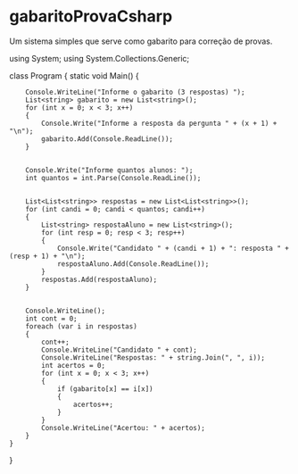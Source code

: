 # gabaritoProvaCsharp
Um sistema simples que serve como gabarito para correção de provas.



using System;
using System.Collections.Generic;

class Program
{
    static void Main()
    {
        
        Console.WriteLine("Informe o gabarito (3 respostas) ");
        List<string> gabarito = new List<string>();
        for (int x = 0; x < 3; x++)
        {
            Console.Write("Informe a resposta da pergunta " + (x + 1) + "\n");
            gabarito.Add(Console.ReadLine());
        }

        
        Console.Write("Informe quantos alunos: ");
        int quantos = int.Parse(Console.ReadLine());

        
        List<List<string>> respostas = new List<List<string>>();
        for (int candi = 0; candi < quantos; candi++)
        {
            List<string> respostaAluno = new List<string>();
            for (int resp = 0; resp < 3; resp++)
            {
                Console.Write("Candidato " + (candi + 1) + ": resposta " + (resp + 1) + "\n");
                respostaAluno.Add(Console.ReadLine());
            }
            respostas.Add(respostaAluno);
        }

        
        Console.WriteLine();
        int cont = 0;
        foreach (var i in respostas)
        {
            cont++;
            Console.WriteLine("Candidato " + cont);
            Console.WriteLine("Respostas: " + string.Join(", ", i));
            int acertos = 0;
            for (int x = 0; x < 3; x++)
            {
                if (gabarito[x] == i[x])
                {
                    acertos++;
                }
            }
            Console.WriteLine("Acertou: " + acertos);
        }
    }
}
